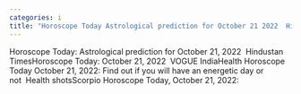 ```yaml
---
categories: i
title: "Horoscope Today Astrological prediction for October 21 2022  Hindustan Times"
---
```

Horoscope Today: Astrological prediction for October 21, 2022&nbsp;&nbsp;Hindustan TimesHoroscope Today: October 21, 2022&nbsp;&nbsp;VOGUE IndiaHealth Horoscope Today October 21, 2022: Find out if you will have an energetic day or not&nbsp;&nbsp;Health shotsScorpio Horoscope Today, October 21, 2022: